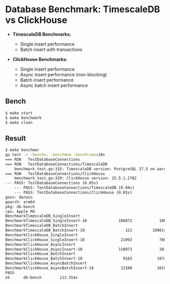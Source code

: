 # Database Benchmark: TimescaleDB vs ClickHouse

- **TimescaleDB Benchmarks:**
  - Single insert performance
  - Batch insert with transactions

- **ClickHouse Benchmarks:**
  - Single insert performance
  - Async insert performance (non-blocking)
  - Batch insert performance
  - Async batch insert performance

## Bench

```sh
$ make start
$ make benchmark
$ make clean
```

## Result

```sh
$ make benchmar
go test -v -bench=. -benchmem -benchtime=10s
=== RUN   TestDatabaseConnections
=== RUN   TestDatabaseConnections/TimescaleDB
    benchmark_test.go:315: TimescaleDB version: PostgreSQL 17.5 on aarch64-unknown-linux-musl, compiled by gcc (Alpine 14.2.0) 14.2.0, 64-bit
=== RUN   TestDatabaseConnections/ClickHouse
    benchmark_test.go:329: ClickHouse version: 25.5.1.2782
--- PASS: TestDatabaseConnections (0.05s)
    --- PASS: TestDatabaseConnections/TimescaleDB (0.04s)
    --- PASS: TestDatabaseConnections/ClickHouse (0.01s)
goos: darwin
goarch: arm64
pkg: db-bench
cpu: Apple M4
BenchmarkTimescaleDB_SingleInsert
BenchmarkTimescaleDB_SingleInsert-10              106872            108455 ns/op             283 B/op          8 allocs/op
BenchmarkTimescaleDB_BatchInsert
BenchmarkTimescaleDB_BatchInsert-10                  121         109814288 ns/op          261862 B/op       8718 allocs/op
BenchmarkClickHouse_SingleInsert
BenchmarkClickHouse_SingleInsert-10                21093            766671 ns/op           29282 B/op        257 allocs/op
BenchmarkClickHouse_AsyncInsert
BenchmarkClickHouse_AsyncInsert-10                110973            101958 ns/op            2276 B/op         45 allocs/op
BenchmarkClickHouse_BatchInsert
BenchmarkClickHouse_BatchInsert-10                  9183           1974473 ns/op          368096 B/op       6161 allocs/op
BenchmarkClickHouse_AsyncBatchInsert
BenchmarkClickHouse_AsyncBatchInsert-10            12108           1019599 ns/op          363449 B/op       6104 allocs/op
PASS
ok      db-bench        113.354s
```
